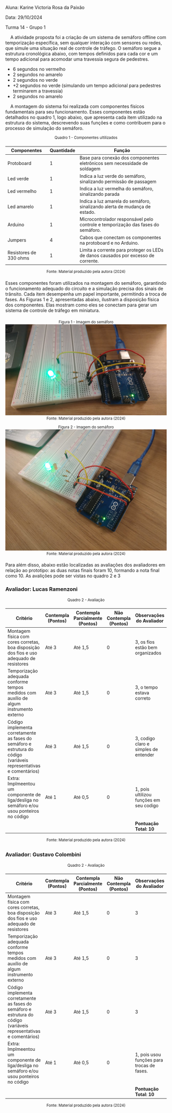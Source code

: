 Aluna: Karine Victoria Rosa da Paixão 

Data: 29/10/2024 

Turma 14 - Grupo 1 

&nbsp;&nbsp;&nbsp;&nbsp;A atividade proposta foi a criação de um sistema de semáforo offline com temporização específica, sem qualquer interação com sensores ou redes, que simule uma situação real de controle de tráfego. O semáforo segue a estrutura cronológica abaixo, com tempos definidos para cada cor e um tempo adicional para acomodar uma travessia segura de pedestres.

- 6 segundos no vermelho
- 2 segundos no amarelo
- 2 segundos no verde
- +2 segundos no verde (simulando um tempo adicional para pedestres terminarem a travessia)
- 2 segundos no amarelo

&nbsp;&nbsp;&nbsp;&nbsp;A montagem do sistema foi realizada com componentes físicos fundamentais para seu funcionamento. Esses componentes estão detalhados no quadro 1, logo abaixo, que apresenta cada item utilizado na estrutura do sistema, descrevendo suas funções e como contribuem para o processo de simulação do semáforo.

<div align="center">
<sup>Quadro 1 - Componentes ultilizados</sup>

| Componentes      | Quantidade | Função 
|------------------|------------|------------|
| Protoboard       | 1          |Base para conexão dos componentes eletrônicos sem necessidade de soldagem |
| Led verde        | 1          |Indica a luz verde do semáforo, sinalizando permissão de passagem |
| Led vermelho     | 1          | Indica a luz vermelha do semáforo, sinalizando parada|
| Led amarelo      | 1          | Indica a luz amarela do semáforo, sinalizando alerta de mudança de estado.|
|   Arduino        | 1          | Microcontrolador responsável pelo controle e temporização das fases do semáforo.|
|  Jumpers         | 4          | Cabos que conectam os componentes na protoboard e no Arduino.|
|Resistores de 330 ohms| 1          | Limita a corrente para proteger os LEDs de danos causados por excesso de corrente. |

<sup>Fonte: Material produzido pela autora (2024)</sup>
</div>

Esses componentes foram utilizados na montagem do semáforo, garantindo o funcionamento adequado do circuito e a simulação precisa dos sinais de trânsito. Cada item desempenha um papel importante, permitindo a troca de fases. As Figuras 1 e 2, apresentadas abaixo, ilustram a disposição física dos componentes. Elas mostram como eles se conectam para gerar um sistema de controle de tráfego em miniatura.

<div align="center">
<sub>Figura 1 - Imagem do semáforo</sub>
<img src="assets/semaforo.jpg" alt="imagem do representação do semáforo">
<sup>Fonte: Material produzido pela autora (2024)</sup>
</div>

<div align="center">
<sub>Figura 2 - Imagem do semáforo</sub>
<img src="assets/semaforo2.jpg" alt="imagem do representação do semáforo">
<sup>Fonte: Material produzido pela autora (2024)</sup>
</div>

Para além disso, abaixo estão localizadas as avaliações dos avaliadores em relação ao prototipo: as duas notas finais foram 10, formando a nota final como 10. As avalições pode ser vistas no quadro 2 e 3

### Avaliador: Lucas Ramenzoni

<div align="center">
<sup>Quadro 2 - Avaliação</sup>

Critério                                                                                                 | Contempla (Pontos) | Contempla Parcialmente (Pontos) | Não Contempla (Pontos) | Observações do Avaliador |
|---------------------------------------------------------------------------------------------------------|--------------------|----------------------------------|--------------------------|---------------------------|
| Montagem física com cores corretas, boa disposição dos fios e uso adequado de resistores                | Até 3              | Até 1,5                            | 0                        |           3, os fios estão bem organizados               |
| Temporização adequada conforme tempos medidos com auxílio de algum instrumento externo                  | Até 3              | Até 1,5                          | 0                        |            3, o tempo estava correto               |
| Código implementa corretamente as fases do semáforo e estrutura do código (variáveis representativas e comentários) | Até 3              | Até 1,5                          | 0                        |             3, codigo claro e simples de entender             |
| Extra: Implmeentou um componente de liga/desliga no semáforo e/ou usou ponteiros no código | Até 1              |  Até 0,5                         | 0                        |           1, pois ultilizou funções em seu codigo                |
|  |                                                             |  | |**Pontuação Total: 10**|

<sup>Fonte: Material produzido pela autora (2024)</sup>
</div>

### Avaliador: Gustavo Colombini

<div align="center">
<sup>Quadro 2 - Avaliação</sup>

| Critério                                                                                                 | Contempla (Pontos) | Contempla Parcialmente (Pontos) | Não Contempla (Pontos) | Observações do Avaliador |
|---------------------------------------------------------------------------------------------------------|--------------------|----------------------------------|--------------------------|---------------------------|
| Montagem física com cores corretas, boa disposição dos fios e uso adequado de resistores                | Até 3              | Até 1,5                            | 0                        |            3               |
| Temporização adequada conforme tempos medidos com auxílio de algum instrumento externo                  | Até 3              | Até 1,5                          | 0                        |             3              |
| Código implementa corretamente as fases do semáforo e estrutura do código (variáveis representativas e comentários) | Até 3              | Até 1,5                          | 0                        |             3              |
| Extra: Implmeentou um componente de liga/desliga no semáforo e/ou usou ponteiros no código | Até 1              |  Até 0,5                         | 0                        |              1, pois usou funções para trocas de fases.             |
|  |                                                             |  | |**Pontuação Total: 10**|

<sup>Fonte: Material produzido pela autora (2024)</sup>
</div>